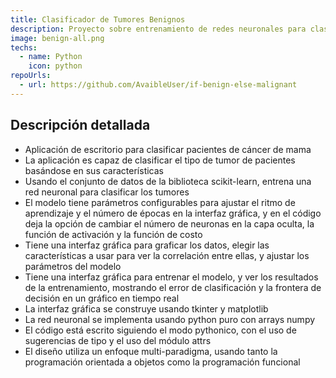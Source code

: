 ```yaml
---
title: Clasificador de Tumores Benignos
description: Proyecto sobre entrenamiento de redes neuronales para clasificar tumores de mama entre benignos y malignos.
image: benign-all.png
techs:
  - name: Python
    icon: python
repoUrls:
  - url: https://github.com/AvaibleUser/if-benign-else-malignant
---
```


## Descripción detallada

- Aplicación de escritorio para clasificar pacientes de cáncer de mama
- La aplicación es capaz de clasificar el tipo de tumor de pacientes basándose en sus características
- Usando el conjunto de datos de la biblioteca scikit-learn, entrena una red neuronal para clasificar los tumores
- El modelo tiene parámetros configurables para ajustar el ritmo de aprendizaje y el número de épocas en la interfaz gráfica, y en el código deja la opción de cambiar el número de neuronas en la capa oculta, la función de activación y la función de costo
- Tiene una interfaz gráfica para graficar los datos, elegir las características a usar para ver la correlación entre ellas, y ajustar los parámetros del modelo
- Tiene una interfaz gráfica para entrenar el modelo, y ver los resultados de la entrenamiento, mostrando el error de clasificación y la frontera de decisión en un gráfico en tiempo real
- La interfaz gráfica se construye usando tkinter y matplotlib
- La red neuronal se implementa usando python puro con arrays numpy
- El código está escrito siguiendo el modo pythonico, con el uso de sugerencias de tipo y el uso del módulo attrs
- El diseño utiliza un enfoque multi-paradigma, usando tanto la programación orientada a objetos como la programación funcional
